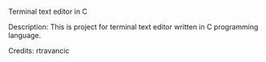 Terminal text editor in C 

Description:
This is project for terminal text editor written in C programming language.

Credits:
rtravancic

